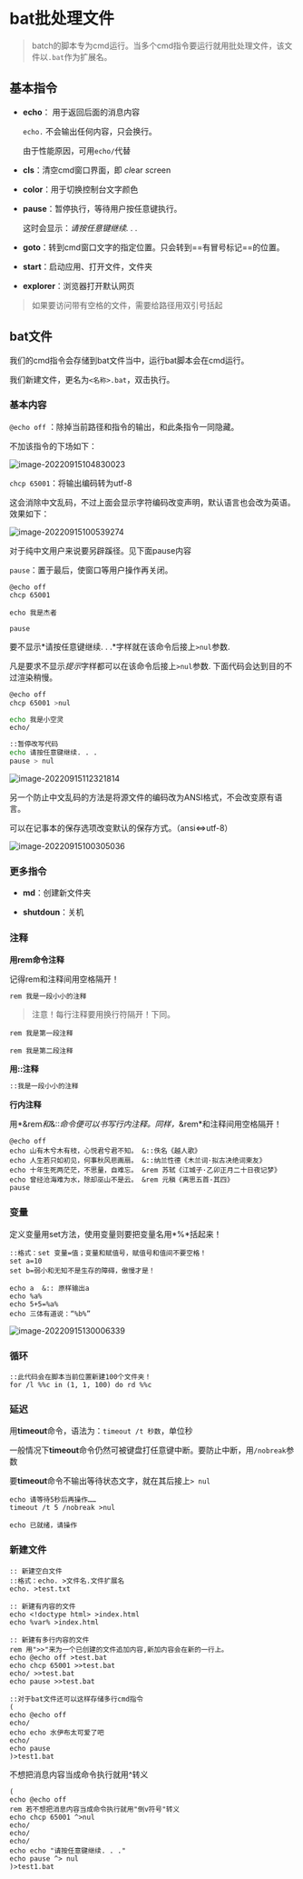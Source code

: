 # bat批处理文件

> batch的脚本专为cmd运行。当多个cmd指令要运行就用批处理文件，该文件以`.bat`作为扩展名。

## 基本指令

- **echo**： 用于返回后面的消息内容

  `echo.` 不会输出任何内容，只会换行。

  由于性能原因，可用`echo/`代替

- **cls**：清空cmd窗口界面，即 *cl*ear *s*creen

- **color**：用于切换控制台文字颜色

- **pause**：暂停执行，等待用户按任意键执行。

  这时会显示：*请按任意键继续. . .*

- **goto**：转到cmd窗口文字的指定位置。只会转到==有冒号标记==的位置。

- **start**：启动应用、打开文件，文件夹

- **explorer**：浏览器打开默认网页

> 如果要访问带有空格的文件，需要给路径用双引号括起

## bat文件

我们的cmd指令会存储到bat文件当中，运行bat脚本会在cmd运行。

我们新建文件，更名为`<名称>.bat`，双击执行。

### 基本内容

`@echo off` ：除掉当前路径和指令的输出，和此条指令一同隐藏。

不加该指令的下场如下：

![image-20220915104830023](./index.assets/image-20220915104830023.png)

`chcp 65001`：将输出编码转为utf-8

这会消除中文乱码，不过上面会显示字符编码改变声明，默认语言也会改为英语。效果如下：

![image-20220915100539274](./index.assets/image-20220915100539274.png)

对于纯中文用户来说要另辟蹊径。见下面pause内容

`pause`：置于最后，使窗口等用户操作再关闭。         

```shell
@echo off
chcp 65001

echo 我是杰者

pause
```

要不显示*请按任意键继续. . .*字样就在该命令后接上`>nul`参数.

凡是要求不显示*提示*字样都可以在该命令后接上`>nul`参数. 下面代码会达到目的不过渲染稍慢。

```sh
@echo off
chcp 65001 >nul

echo 我是小空灵
echo/

::暂停改写代码
echo 请按任意键继续. . .
pause > nul
```

![image-20220915112321814](./index.assets/image-20220915112321814.png)

另一个防止中文乱码的方法是将源文件的编码改为ANSI格式，不会改变原有语言。

可以在记事本的保存选项改变默认的保存方式。（ansi<=>utf-8）

![image-20220915100305036](./index.assets/image-20220915100305036.png)

### 更多指令

- **md**：创建新文件夹

- **shutdoun**：关机

### 注释

**用rem命令注释**

记得rem和注释间用空格隔开！

```bash
rem 我是一段小小的注释
```

> 注意！每行注释要用换行符隔开！下同。

```shell
rem 我是第一段注释

rem 我是第二段注释
```

**用::注释**

```bash
::我是一段小小的注释
```

**行内注释**

用*&rem*和*&::*命令便可以书写行内注释。同样，*&rem*和注释间用空格隔开！

```shell
@echo off
echo 山有木兮木有枝，心悦君兮君不知。 &::佚名《越人歌》
echo 人生若只如初见，何事秋风悲画扇。 &::纳兰性德《木兰词·拟古决绝词柬友》
echo 十年生死两茫茫，不思量，自难忘。 &rem 苏轼《江城子·乙卯正月二十日夜记梦》
echo 曾经沧海难为水，除却巫山不是云。 &rem 元稹《离思五首·其四》
pause
```

### 变量

定义变量用set方法，使用变量则要把变量名用*%*括起来！

```shell
::格式：set 变量=值；变量和赋值号，赋值号和值间不要空格！
set a=10
set b=弱小和无知不是生存的障碍，傲慢才是！

echo a  &:: 原样输出a
echo %a%
echo 5+5=%a%
echo 三体有道说：“%b%”
```

![image-20220915130006339](./index.assets/image-20220915130006339.png)

### 循环

```shell
::此代码会在脚本当前位置新建100个文件夹！
for /l %%c in (1, 1, 100) do rd %%c
```



### 延迟

用**timeout**命令，语法为：`timeout /t 秒数`，单位秒

一般情况下**timeout**命令仍然可被键盘打任意键中断。要防止中断，用`/nobreak`参数

要**timeout**命令不输出等待状态文字，就在其后接上`> nul`

```shell
echo 请等待5秒后再操作……
timeout /t 5 /nobreak >nul

echo 已就绪，请操作
```

### 新建文件

```shell
:: 新建空白文件
::格式：echo. >文件名.文件扩展名
echo. >test.txt

:: 新建有内容的文件
echo <!doctype html> >index.html
echo %var% >index.html

:: 新建有多行内容的文件
rem 用">>"来为一个已创建的文件追加内容,新加内容会在新的一行上。
echo @echo off >test.bat
echo chcp 65001 >>test.bat
echo/ >>test.bat
echo pause >>test.bat

::对于bat文件还可以这样存储多行cmd指令
(
echo @echo off
echo/
echo echo 水伊布太可爱了吧
echo/
echo pause
)>test1.bat
```

不想把消息内容当成命令执行就用^转义

```shell
(
echo @echo off
rem 若不想把消息内容当成命令执行就用"倒v符号"转义
echo chcp 65001 ^>nul
echo/
echo/
echo/
echo echo "请按任意键继续. . ."
echo pause ^> nul
)>test1.bat
```

